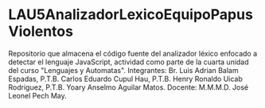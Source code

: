 # LAU5AnalizadorLexicoEquipoPapusViolentos
Repositorio que almacena el código fuente del analizador léxico enfocado a detectar el lenguaje JavaScript, actividad como parte de la cuarta unidad del curso "Lenguajes y Automatas". Integrantes: Br. Luis Adrian Balam Espadas, P.T.B. Carlos Eduardo Cupul Hau, P.T.B. Henry Ronaldo Uicab Rodriguez, P.T.B. Yoary Anselmo Aguilar Matos. Docente: M.M.M.D. José Leonel Pech May.
